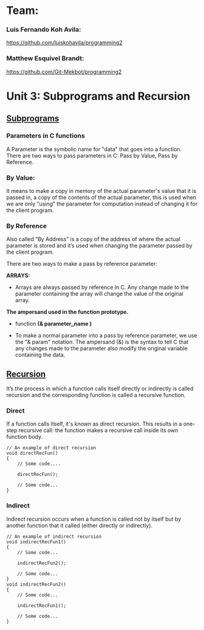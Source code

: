 # Team:

### Luis Fernando Koh Avila:
https://github.com/luiskohavila/programming2
### Matthew Esquivel Brandt:
https://github.com/Git-Mekbot/programming2

# Unit 3: Subprograms and Recursion

## [Subprograms](https://courses.washington.edu/css342/zander/css332/passby.html)

### Parameters in C functions
A Parameter is the symbolic name for "data" that goes into a function. There are two ways to pass parameters in C: Pass by Value, Pass by Reference.

### By Value:
It means to make a copy in memory of the actual parameter's value that it is passed in, a copy of the contents of the actual parameter, this is used when we are only “using” the parameter for computation instead of changing it for the client program.

### By Reference
Also called “By Address” is a copy of the address of where the actual parameter is stored and it’s used when changing the parameter passed by the client program.

There are two ways to make a pass by reference parameter:

 **ARRAYS:**

- Arrays are always passed by reference in C. Any change made to the parameter containing the array will change the value of the original array.

**The ampersand used in the function prototype.**

- function  **(& parameter_name )**

- To make a normal parameter into a pass by reference parameter, we use the "& param" notation. The ampersand (&) is the syntax to tell C that any changes made to the parameter also modify the original variable containing the data.

## [Recursion](https://www.geeksforgeeks.org/recursion/)
It’s the process in which a function calls itself directly or indirectly is called recursion and the corresponding function is called a recursive function.

### Direct
If a function calls itself, it's known as direct recursion. This results in a one-step recursive call: the function makes a recursive call inside its own function body.
```
// An example of direct recursion
void directRecFun()
{
    // Some code....

    directRecFun();

    // Some code...
}
```

### Indirect
Indirect recursion occurs when a function is called not by itself but by another function that it called (either directly or indirectly).
```
// An example of indirect recursion
void indirectRecFun1()
{
    // Some code...

    indirectRecFun2();

    // Some code...
}
void indirectRecFun2()
{
    // Some code...

    indirectRecFun1();

    // Some code...
}
```

